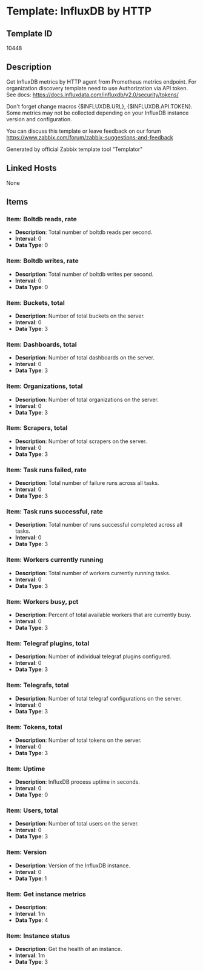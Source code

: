 # Template: InfluxDB by HTTP

## Template ID
10448

## Description
Get InfluxDB metrics by HTTP agent from Prometheus metrics endpoint.
For organization discovery template need to use Authorization via API token. See docs: https://docs.influxdata.com/influxdb/v2.0/security/tokens/

Don't forget change macros {$INFLUXDB.URL}, {$INFLUXDB.API.TOKEN}.
Some metrics may not be collected depending on your InfluxDB instance version and configuration.

You can discuss this template or leave feedback on our forum https://www.zabbix.com/forum/zabbix-suggestions-and-feedback

Generated by official Zabbix template tool "Templator"

## Linked Hosts
None

## Items

### Item: Boltdb reads, rate
- **Description**: Total number of boltdb reads per second.
- **Interval**: 0
- **Data Type**: 0

### Item: Boltdb writes, rate
- **Description**: Total number of boltdb writes per second.
- **Interval**: 0
- **Data Type**: 0

### Item: Buckets, total
- **Description**: Number of total buckets on the server.
- **Interval**: 0
- **Data Type**: 3

### Item: Dashboards, total
- **Description**: Number of total dashboards on the server.
- **Interval**: 0
- **Data Type**: 3

### Item: Organizations, total
- **Description**: Number of total organizations on the server.
- **Interval**: 0
- **Data Type**: 3

### Item: Scrapers, total
- **Description**: Number of total scrapers on the server.
- **Interval**: 0
- **Data Type**: 3

### Item: Task runs failed, rate
- **Description**: Total number of failure runs across all tasks.
- **Interval**: 0
- **Data Type**: 3

### Item: Task runs successful, rate
- **Description**: Total number of runs successful completed across all tasks.
- **Interval**: 0
- **Data Type**: 3

### Item: Workers currently running
- **Description**: Total number of workers currently running tasks.
- **Interval**: 0
- **Data Type**: 3

### Item: Workers busy, pct
- **Description**: Percent of total available workers that are currently busy.
- **Interval**: 0
- **Data Type**: 3

### Item: Telegraf plugins, total
- **Description**: Number of individual telegraf plugins configured.
- **Interval**: 0
- **Data Type**: 3

### Item: Telegrafs, total
- **Description**: Number of total telegraf configurations on the server.
- **Interval**: 0
- **Data Type**: 3

### Item: Tokens, total
- **Description**: Number of total tokens on the server.
- **Interval**: 0
- **Data Type**: 3

### Item: Uptime
- **Description**: InfluxDB process uptime in seconds.
- **Interval**: 0
- **Data Type**: 0

### Item: Users, total
- **Description**: Number of total users on the server.
- **Interval**: 0
- **Data Type**: 3

### Item: Version
- **Description**: Version of the InfluxDB instance.
- **Interval**: 0
- **Data Type**: 1

### Item: Get instance metrics
- **Description**: 
- **Interval**: 1m
- **Data Type**: 4

### Item: Instance status
- **Description**: Get the health of an instance.
- **Interval**: 1m
- **Data Type**: 3

